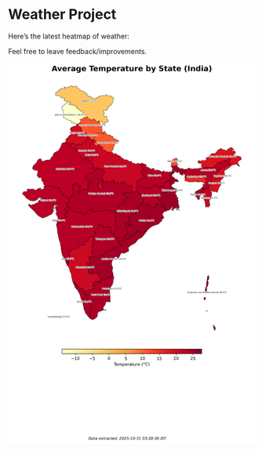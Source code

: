 # Weather Project

Here’s the latest heatmap of weather:

Feel free to leave feedback/improvements.

![India Heatmap](docs/assets/india_heatmap.png?v=03DDA8)
